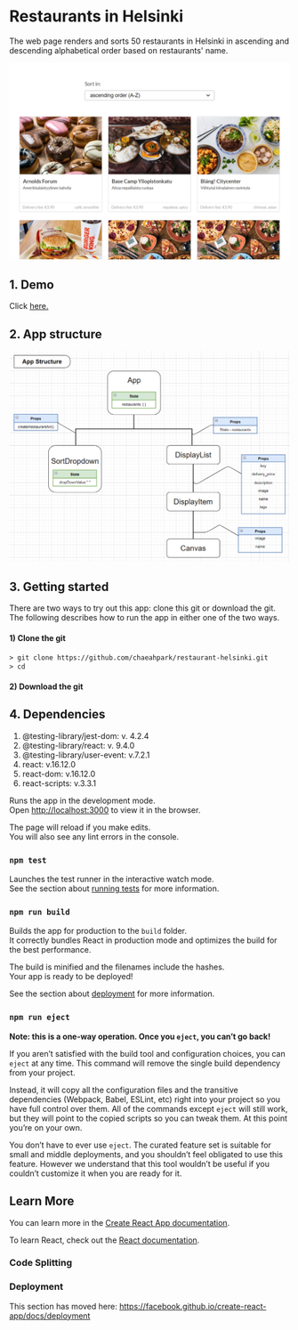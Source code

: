 <!-- FYI, this project has done as a pre-assignment to apply for the summer engineer position at Wolt Helsinki.
You can check more detail about the assignment via [the Woltapp github page.](https://github.com/woltapp/summer2020) -->

# Restaurants in Helsinki

The web page renders and sorts 50 restaurants in Helsinki in ascending and descending alphabetical order based on restaurants' name.

![app example](./media/app-example.png)

## 1. Demo

Click [here.](https://chaeahpark.github.io/restaurant-helsinki/)

## 2. App structure

![app structure](./media/restaurant-structure.png)

## 3. Getting started

There are two ways to try out this app: clone this git or download the git. The following describes how to run the app in either one of the two ways.

#### 1) Clone the git

```
> git clone https://github.com/chaeahpark/restaurant-helsinki.git
> cd
```

#### 2) Download the git

## 4. Dependencies

1. @testing-library/jest-dom: v. 4.2.4
2. @testing-library/react: v. 9.4.0
3. @testing-library/user-event: v.7.2.1
4. react: v.16.12.0
5. react-dom: v.16.12.0
6. react-scripts: v.3.3.1

Runs the app in the development mode.<br />
Open [http://localhost:3000](http://localhost:3000) to view it in the browser.

The page will reload if you make edits.<br />
You will also see any lint errors in the console.

### `npm test`

Launches the test runner in the interactive watch mode.<br />
See the section about [running tests](https://facebook.github.io/create-react-app/docs/running-tests) for more information.

### `npm run build`

Builds the app for production to the `build` folder.<br />
It correctly bundles React in production mode and optimizes the build for the best performance.

The build is minified and the filenames include the hashes.<br />
Your app is ready to be deployed!

See the section about [deployment](https://facebook.github.io/create-react-app/docs/deployment) for more information.

### `npm run eject`

**Note: this is a one-way operation. Once you `eject`, you can’t go back!**

If you aren’t satisfied with the build tool and configuration choices, you can `eject` at any time. This command will remove the single build dependency from your project.

Instead, it will copy all the configuration files and the transitive dependencies (Webpack, Babel, ESLint, etc) right into your project so you have full control over them. All of the commands except `eject` will still work, but they will point to the copied scripts so you can tweak them. At this point you’re on your own.

You don’t have to ever use `eject`. The curated feature set is suitable for small and middle deployments, and you shouldn’t feel obligated to use this feature. However we understand that this tool wouldn’t be useful if you couldn’t customize it when you are ready for it.

## Learn More

You can learn more in the [Create React App documentation](https://facebook.github.io/create-react-app/docs/getting-started).

To learn React, check out the [React documentation](https://reactjs.org/).

### Code Splitting

### Deployment

This section has moved here: https://facebook.github.io/create-react-app/docs/deployment
